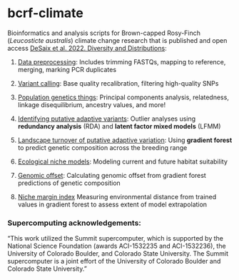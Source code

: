 # bcrf-climate

Bioinformatics and analysis scripts for Brown-capped Rosy-Finch (*Leucosticte australis*) climate change research that is published and open access [DeSaix et al. 2022. Diversity and Distributions](https://onlinelibrary.wiley.com/doi/full/10.1111/ddi.13628):

1.  [Data preprocessing](https://github.com/mgdesaix/bcrf-climate/blob/master/01_Preprocessing/Preprocessing.md): Includes trimming FASTQs, mapping to reference, merging, marking PCR duplicates

2.  [Variant calling](https://github.com/mgdesaix/bcrf-climate/blob/master/02_VariantCalling/Variants.md): Base quality recalibration, filtering high-quality SNPs

3.  [Population genetics things](https://github.com/mgdesaix/bcrf-climate/blob/main/03_PopulationGenetics/Popgen.md): Principal components analysis, relatedness, linkage disequilibrium, ancestry values, and more!

4.  [Identifying putative adaptive variants](https://github.com/mgdesaix/bcrf-climate/blob/main/04_GEA/GEA.md): Outlier analyses using **redundancy analysis** (RDA) and **latent factor mixed models** (LFMM)

5. [Landscape turnover of putative adaptive variation](https://github.com/mgdesaix/bcrf-climate/blob/main/05_GradientForest/gradient-forest.md): Using **gradient forest** to predict genetic composition across the breeding range

6. [Ecological niche models](https://github.com/mgdesaix/bcrf-climate/blob/main/06_EcologicalNicheModeling/enm.md): Modeling current and future habitat suitability

7. [Genomic offset](https://github.com/mgdesaix/bcrf-climate/blob/main/07_GenomicOffset/genomic-offset.md): Calculating genomic offset from gradient forest predictions of genetic composition

8. [Niche margin index](https://github.com/mgdesaix/bcrf-climate/blob/main/08_NicheMarginIndex/nmi.md) Measuring environmental distance from trained values in gradient forest to assess extent of model extrapolation


### Supercomputing acknowledgements:

“This work utilized the Summit supercomputer, which is supported by the National Science Foundation (awards ACI-1532235 and ACI-1532236), the University of Colorado Boulder, and Colorado State University. The Summit supercomputer is a joint effort of the University of Colorado Boulder and Colorado State University.”